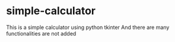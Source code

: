 # simple-calculator
This is a simple  calculator using python tkinter 
And there are many functionalities are not added 
